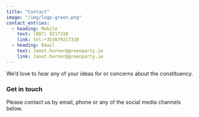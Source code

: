 ```yaml
---
title: "Contact"
image: "/img/logo-green.png"
contact_entries:
  - heading: Mobile
    text: (087) 9217310
    link: tel:+353879217310
  - heading: Email
    text: Janet.horner@greenparty.ie 
    link: Janet.horner@greenparty.ie
---
```


We’d love to hear any of your ideas for or concerns about the constituency.

<h3 class="f4 b lh-title mb2">Get in touch</h3>

Please contact us by email, phone or any of the social media channels below. 
